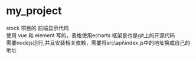 # my_project
stock 项目的 前端显示代码  
使用 vue 和 element 写的，表格使用echarts 框架是也是git上的开源代码  
需要nodejs运行,并且安装相关依赖，需要将src\api\index.js中的地址换成自己的地址  
